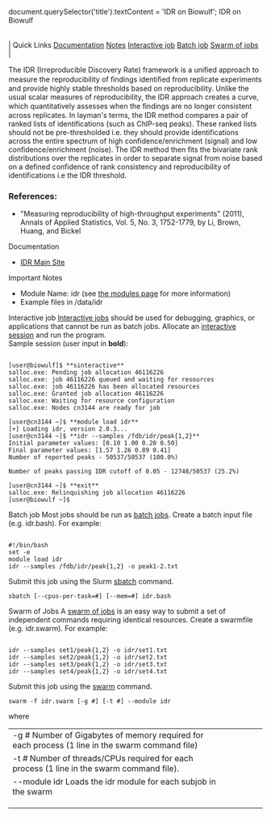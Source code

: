 

document.querySelector('title').textContent = 'IDR on Biowulf';
IDR on Biowulf


|  |
| --- |
| 
Quick Links
[Documentation](#doc)
[Notes](#notes)
[Interactive job](#int) 
[Batch job](#sbatch) 
[Swarm of jobs](#swarm) 
 |



The IDR (Irreproducible Discovery Rate) framework is a uniﬁed approach to measure the reproducibility of ﬁndings identiﬁed from replicate experiments and provide highly stable thresholds based on reproducibility. Unlike the usual scalar measures of reproducibility, the IDR approach creates a curve, which quantitatively assesses when the ﬁndings are no longer consistent across replicates. In layman's terms, the IDR method compares a pair of ranked lists of identifications (such as ChIP-seq peaks). These ranked lists should not be pre-thresholded i.e. they should provide identifications across the entire spectrum of high confidence/enrichment (signal) and low confidence/enrichment (noise). The IDR method then fits the bivariate rank distributions over the replicates in order to separate signal from noise based on a defined confidence of rank consistency and reproducibility of identifications i.e the IDR threshold.



### References:


* "Measuring reproducibility of high-throughput experiments" (2011), Annals of Applied Statistics, Vol. 5, No. 3, 1752-1779, by Li, Brown, Huang, and Bickel


Documentation
* [IDR Main Site](https://github.com/nboley/idr)


Important Notes
* Module Name: idr (see [the modules page](/apps/modules.html) for more information)
* Example files in /data/idr



Interactive job
[Interactive jobs](/docs/userguide.html#int) should be used for debugging, graphics, or applications that cannot be run as batch jobs.
Allocate an [interactive session](/docs/userguide.html#int) and run the program.   
Sample session (user input in **bold**):



```

[user@biowulf]$ **sinteractive**
salloc.exe: Pending job allocation 46116226
salloc.exe: job 46116226 queued and waiting for resources
salloc.exe: job 46116226 has been allocated resources
salloc.exe: Granted job allocation 46116226
salloc.exe: Waiting for resource configuration
salloc.exe: Nodes cn3144 are ready for job

[user@cn3144 ~]$ **module load idr**
[+] Loading idr, version 2.0.3... 
[user@cn3144 ~]$ **idr --samples /fdb/idr/peak{1,2}**
Initial parameter values: [0.10 1.00 0.20 0.50]
Final parameter values: [1.57 1.26 0.89 0.41]
Number of reported peaks - 50537/50537 (100.0%)

Number of peaks passing IDR cutoff of 0.05 - 12748/50537 (25.2%)

[user@cn3144 ~]$ **exit**
salloc.exe: Relinquishing job allocation 46116226
[user@biowulf ~]$

```


Batch job
Most jobs should be run as [batch jobs](/docs/userguide.html#submit).
Create a batch input file (e.g. idr.bash). For example:



```

#!/bin/bash
set -e
module load idr
idr --samples /fdb/idr/peak{1,2} -o peak1-2.txt

```

Submit this job using the Slurm [sbatch](/docs/userguide.html) command.



```
sbatch [--cpus-per-task=#] [--mem=#] idr.bash
```

Swarm of Jobs 
A [swarm of jobs](/apps/swarm.html) is an easy way to submit a set of independent commands requiring identical resources.
Create a swarmfile (e.g. idr.swarm). For example:



```

idr --samples set1/peak{1,2} -o idr/set1.txt
idr --samples set2/peak{1,2} -o idr/set2.txt
idr --samples set3/peak{1,2} -o idr/set3.txt
idr --samples set4/peak{1,2} -o idr/set4.txt

```

Submit this job using the [swarm](/apps/swarm.html) command.



```
swarm -f idr.swarm [-g #] [-t #] --module idr
```

where


|  |  |  |  |  |  |
| --- | --- | --- | --- | --- | --- |
| -g *#*  Number of Gigabytes of memory required for each process (1 line in the swarm command file)
 | -t *#* Number of threads/CPUs required for each process (1 line in the swarm command file).
 | --module idr Loads the idr module for each subjob in the swarm 
 | |
 | |
 | |








